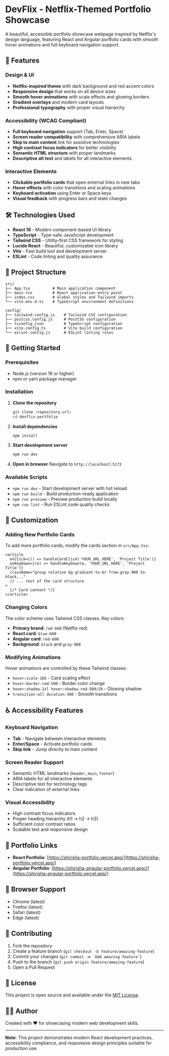 # DevFlix - Netflix-Themed Portfolio Showcase

A beautiful, accessible portfolio showcase webpage inspired by Netflix's design language, featuring React and Angular portfolio cards with smooth hover animations and full keyboard navigation support.

## 🎯 Features

### Design & UI
- **Netflix-inspired theme** with dark background and red accent colors
- **Responsive design** that works on all device sizes
- **Smooth hover animations** with scale effects and glowing borders
- **Gradient overlays** and modern card layouts
- **Professional typography** with proper visual hierarchy

### Accessibility (WCAG Compliant)
- **Full keyboard navigation** support (Tab, Enter, Space)
- **Screen reader compatibility** with comprehensive ARIA labels
- **Skip to main content** link for assistive technologies
- **High contrast focus indicators** for better visibility
- **Semantic HTML structure** with proper landmarks
- **Descriptive alt text** and labels for all interactive elements

### Interactive Elements
- **Clickable portfolio cards** that open external links in new tabs
- **Hover effects** with color transitions and scaling animations
- **Keyboard activation** using Enter or Space keys
- **Visual feedback** with progress bars and state changes

## 🛠️ Technologies Used

- **React 18** - Modern component-based UI library
- **TypeScript** - Type-safe JavaScript development
- **Tailwind CSS** - Utility-first CSS framework for styling
- **Lucide React** - Beautiful, customizable icon library
- **Vite** - Fast build tool and development server
- **ESLint** - Code linting and quality assurance

## 📁 Project Structure

```
src/
├── App.tsx          # Main application component
├── main.tsx         # React application entry point
├── index.css        # Global styles and Tailwind imports
└── vite-env.d.ts    # TypeScript environment definitions

config/
├── tailwind.config.js    # Tailwind CSS configuration
├── postcss.config.js     # PostCSS configuration
├── tsconfig.json         # TypeScript configuration
├── vite.config.ts        # Vite build configuration
└── eslint.config.js      # ESLint linting rules
```

## 🚀 Getting Started

### Prerequisites
- Node.js (version 16 or higher)
- npm or yarn package manager

### Installation

1. **Clone the repository**
   ```bash
   git clone <repository-url>
   cd devflix-portfolio
   ```

2. **Install dependencies**
   ```bash
   npm install
   ```

3. **Start development server**
   ```bash
   npm run dev
   ```

4. **Open in browser**
   Navigate to `http://localhost:5173`

### Available Scripts

- `npm run dev` - Start development server with hot reload
- `npm run build` - Build production-ready application
- `npm run preview` - Preview production build locally
- `npm run lint` - Run ESLint code quality checks

## 🎨 Customization

### Adding New Portfolio Cards

To add more portfolio cards, modify the cards section in `src/App.tsx`:

```tsx
<article
  onClick={() => handleCardClick('YOUR_URL_HERE', 'Project Title')}
  onKeyDown={(e) => handleKeyDown(e, 'YOUR_URL_HERE', 'Project Title')}
  className="group relative bg-gradient-to-br from-gray-900 to-black..."
  // ... rest of the card structure
>
  {/* Card content */}
</article>
```

### Changing Colors

The color scheme uses Tailwind CSS classes. Key colors:
- **Primary brand**: `red-600` (Netflix red)
- **React card**: `blue-600` 
- **Angular card**: `red-600`
- **Background**: `black` and `gray-900`

### Modifying Animations

Hover animations are controlled by these Tailwind classes:
- `hover:scale-105` - Card scaling effect
- `hover:border-red-500` - Border color change
- `hover:shadow-2xl hover:shadow-red-500/20` - Glowing shadow
- `transition-all duration-300` - Smooth transitions

## ♿ Accessibility Features

### Keyboard Navigation
- **Tab** - Navigate between interactive elements
- **Enter/Space** - Activate portfolio cards
- **Skip link** - Jump directly to main content

### Screen Reader Support
- Semantic HTML landmarks (`header`, `main`, `footer`)
- ARIA labels for all interactive elements
- Descriptive text for technology tags
- Clear indication of external links

### Visual Accessibility
- High contrast focus indicators
- Proper heading hierarchy (h1 → h2 → h3)
- Sufficient color contrast ratios
- Scalable text and responsive design

## 🔗 Portfolio Links

- **React Portfolio**: [https://shirisha-portfolio.vercel.app/](https://shirisha-portfolio.vercel.app/)
- **Angular Portfolio**: [https://shirisha-angular-portfolio.vercel.app//](https://shirisha-angular-portfolio.vercel.app/)

## 📱 Browser Support

- Chrome (latest)
- Firefox (latest)
- Safari (latest)
- Edge (latest)

## 🤝 Contributing

1. Fork the repository
2. Create a feature branch (`git checkout -b feature/amazing-feature`)
3. Commit your changes (`git commit -m 'Add amazing feature'`)
4. Push to the branch (`git push origin feature/amazing-feature`)
5. Open a Pull Request

## 📄 License

This project is open source and available under the [MIT License](LICENSE).

## 👨‍💻 Author

Created with ❤️ for showcasing modern web development skills.

---

**Note**: This project demonstrates modern React development practices, accessibility compliance, and responsive design principles suitable for production use.